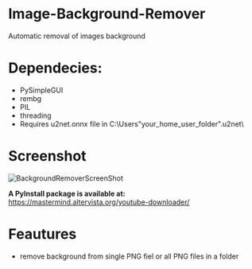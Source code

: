 # Image-Background-Remover
Automatic removal of images background
# Dependecies:
- PySimpleGUI 
- rembg 
- PIL 
- threading
- Requires u2net.onnx file in C:\Users\"your_home_user_folder"\.u2net\
# Screenshot
![BackgroundRemoverScreenShot](https://user-images.githubusercontent.com/76481108/206939403-87c3fceb-ff47-4ac9-8f5c-a7f91ea599d0.PNG)

**A PyInstall package is available at:** https://mastermind.altervista.org/youtube-downloader/
# Feautures
- remove background from single PNG fiel or all PNG files in a folder 
